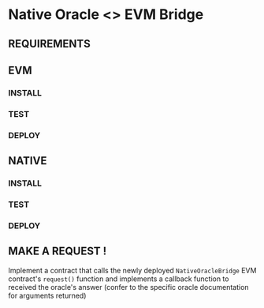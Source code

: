 # Native Oracle <> EVM Bridge

## REQUIREMENTS

## EVM

### INSTALL
### TEST
### DEPLOY

## NATIVE

### INSTALL
### TEST
### DEPLOY

## MAKE A REQUEST !

Implement a contract that calls the newly deployed `NativeOracleBridge` EVM contract's `request()` function and implements a callback function to received the oracle's answer (confer to the specific oracle documentation for arguments returned)

